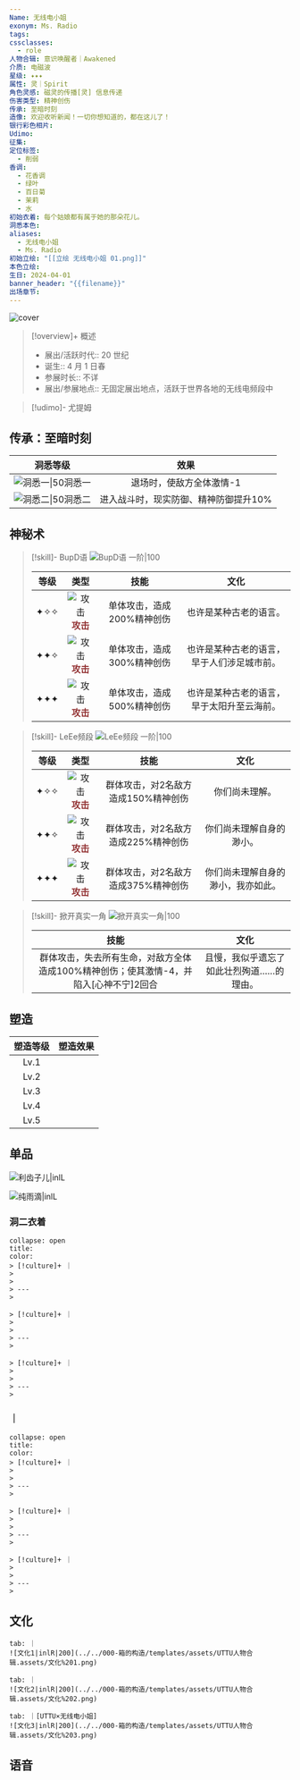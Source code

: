 ```yaml
---
Name: 无线电小姐
exonym: Ms. Radio
tags: 
cssclasses:
  - role
人物合辑: 意识唤醒者｜Awakened
介质: 电磁波
星级: ✦✦✦
属性: 灵｜Spirit
角色灵感: 磁灵的传播[灵] 信息传递
伤害类型: 精神创伤
传承: 至暗时刻
造像: 欢迎收听新闻！一切你想知道的，都在这儿了！
银行彩色相片: 
Udimo: 
征集: 
定位标签:
  - 削弱
香调:
  - 花香调
  - 绿叶
  - 百日菊
  - 茉莉
  - 水
初始衣着: 每个姑娘都有属于她的那朵花儿。
洞悉本色: 
aliases:
  - 无线电小姐
  - Ms. Radio
初始立绘: "[[立绘 无线电小姐 01.png]]"
本色立绘: 
生日: 2024-04-01
banner_header: "{{filename}}"
出场章节:
---
```

![cover](assets/无线电小姐｜Ms.%20Radio.assets/立绘%20无线电小姐%2001.png)

> [!overview]+ 概述
> - 展出/活跃时代:: 20 世纪
> - 诞生:: 4 月 1 日春
> - 参展时长:: 不详
> - 展出/参展地点:: 无固定展出地点，活跃于世界各地的无线电频段中

> [!udimo]- 尤提姆
> 
> 

## 传承：至暗时刻

|                           洞悉等级                           |                 效果                  |
| :----------------------------------------------------------: | :-----------------------------------: |
| ![洞悉一\|50](../../000-箱的构造/templates/assets/UTTU人物合辑.assets/图标%20洞悉Ⅰ.png)洞悉一 |       退场时，使敌方全体激情-1        |
| ![洞悉二\|50](../../000-箱的构造/templates/assets/UTTU人物合辑.assets/图标%20洞悉Ⅱ.png)洞悉二 | 进入战斗时，现实防御、精神防御提升10% |

## 神秘术

> [!skill]- BupD语
> ![BupD语 一阶|100](assets/无线电小姐｜Ms.%20Radio.assets/神秘术%20BupD语1.png)
> 
> | 等级 |                             类型                             |            技能            |                    文化                    |
> | :--: | :----------------------------------------------------------: | :------------------------: | :----------------------------------------: |
> | ✦✧✧  | ![攻击](../../000-箱的构造/templates/assets/UTTU人物合辑.assets/Attack.png)<b><font color="#933334">攻击</font></b> | 单体攻击，造成200%精神创伤 |           也许是某种古老的语言。           |
> | ✦✦✧  | ![攻击](../../000-箱的构造/templates/assets/UTTU人物合辑.assets/Attack.png)<b><font color="#933334">攻击</font></b> | 单体攻击，造成300%精神创伤 | 也许是某种古老的语言，早于人们涉足城市前。 |
> | ✦✦✦  | ![攻击](../../000-箱的构造/templates/assets/UTTU人物合辑.assets/Attack.png)<b><font color="#933334">攻击</font></b> | 单体攻击，造成500%精神创伤 | 也许是某种古老的语言，早于太阳升至云海前。 |
> 

> [!skill]- LeEe频段
> ![LeEe频段 一阶|100](assets/无线电小姐｜Ms.%20Radio.assets/神秘术%20LeEe频段1.png)
> 
> | 等级 |                             类型                             |                技能                 |                文化                |
> | :--: | :----------------------------------------------------------: | :---------------------------------: | :--------------------------------: |
> | ✦✧✧  | ![攻击](../../000-箱的构造/templates/assets/UTTU人物合辑.assets/Attack.png)<b><font color="#933334">攻击</font></b> | 群体攻击，对2名敌方造成150%精神创伤 |           你们尚未理解。           |
> | ✦✦✧  | ![攻击](../../000-箱的构造/templates/assets/UTTU人物合辑.assets/Attack.png)<b><font color="#933334">攻击</font></b> | 群体攻击，对2名敌方造成225%精神创伤 |      你们尚未理解自身的渺小。      |
> | ✦✦✦  | ![攻击](../../000-箱的构造/templates/assets/UTTU人物合辑.assets/Attack.png)<b><font color="#933334">攻击</font></b> | 群体攻击，对2名敌方造成375%精神创伤 | 你们尚未理解自身的渺小，我亦如此。 |
> 

> [!skill]- 掀开真实一角
> ![掀开真实一角|100](assets/无线电小姐｜Ms.%20Radio.assets/至终的仪式%20掀开真实一角.png)
> 
> |                             技能                             |                   文化                   |
> | :----------------------------------------------------------: | :--------------------------------------: |
> | 群体攻击，失去所有生命，对敌方全体造成100%精神创伤；使其激情-4，并陷入[心神不宁]2回合 | 且慢，我似乎遗忘了如此壮烈殉道……的理由。 |
> 

## 塑造

| 塑造等级 | 塑造效果 |
| :------: | :------: |
|   Lv.1   |          |
|   Lv.2   |          |
|   Lv.3   |          |
|   Lv.4   |          |
|   Lv.5   |          |


## 单品

![利齿子儿|inlL](../../000-箱的构造/templates/assets/UTTU人物合辑.assets/货币%20利齿子儿.png)

![纯雨滴|inlL](../../000-箱的构造/templates/assets/UTTU人物合辑.assets/货币%20纯雨滴.png)

### 洞二衣着

````ad-flex
collapse: open
title: 
color: 
> [!culture]+ ｜
> 
> 
> ---
> 

> [!culture]+ ｜
> 
> 
> ---
> 

> [!culture]+ ｜
> 
> 
> ---
> 
````

### ｜

````ad-flex
collapse: open
title: 
color: 
> [!culture]+ ｜
> 
> 
> ---
> 

> [!culture]+ ｜
> 
> 
> ---
> 

> [!culture]+ ｜
> 
> 
> ---
> 
````

## 文化

````tabs
tab: ｜
![文化1|inlR|200](../../000-箱的构造/templates/assets/UTTU人物合辑.assets/文化%201.png)

tab: ｜
![文化2|inlR|200](../../000-箱的构造/templates/assets/UTTU人物合辑.assets/文化%202.png)

tab: ｜[UTTU×无线电小姐]
![文化3|inlR|200](../../000-箱的构造/templates/assets/UTTU人物合辑.assets/文化%203.png)

````

## 语音

